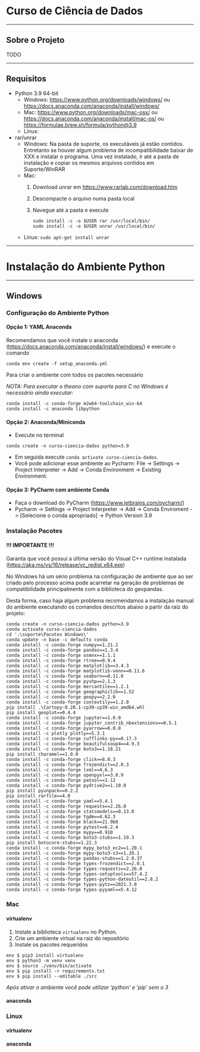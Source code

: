 # Curso de Ciência de Dados

---
## Sobre o Projeto

TODO

---
## Requisitos
* Python 3.9 64-bit
  * Windows: https://www.python.org/downloads/windows/ ou https://docs.anaconda.com/anaconda/install/windows/
  * Mac: https://www.python.org/downloads/mac-osx/ ou https://docs.anaconda.com/anaconda/install/mac-os/ ou https://formulae.brew.sh/formula/python@3.9
  * Linux: 
* rar/unrar
  * Windows: Na pasta de suporte, os executáveis já estão contidos. 
Entretanto se houver algum problema de incompatibilidade baixar de XXX 
e instalar o programa. Uma vez instalado, ir até a pasta de instalação 
e copiar os mesmos arquivos contidos em Suporte/WinRAR
  * Mac:
    1. Download unrar em https://www.rarlab.com/download.htm
    2. Descompacte o arquivo numa pasta local
    3. Navegue até a pasta e execute 

           sudo install -c -o $USER rar /usr/local/bin/
           sudo install -c -o $USER unrar /usr/local/bin/
  * Linux: ```sudo apt-get install unrar```
---
  
# Instalação do Ambiente Python

---
## Windows

### Configuração do Ambiente Python

#### Opção 1: YAML Anaconda
Recomendamos que você instale o anaconda (https://docs.anaconda.com/anaconda/install/windows/)
e execute o comando
```
conda env create -f setup_anaconda.yml
```
Para criar o ambiente com todos os pacotes necessário

*NOTA: Para executar o theano com suporte para C no Windows é necessário ainda executar:*
```
conda install -c conda-forge m2w64-toolchain_win-64
conda install -c anaconda libpython
```

#### Opção 2: Anaconda/Miniconda
* Execute no terminal
```
conda create -n curso-ciencia-dados python=3.9
```
* Em seguida execute `conda activate curso-ciencia-dados`. 
* Você pode adicionar esse ambiente ao Pycharm:
File -> Settings -> Project Interpreter -> Add -> Conda Environment ->
Existing Environment.


#### Opção 3: PyCharm com ambiente Conda
* Faça o download do PyCharm (https://www.jetbrains.com/pycharm/)
* Pycharm -> Settings -> Project Interpreter -> Add -> Conda Enviroment
-> [Selecione o conda apropriado] -> Python Version 3.9



### Instalação Pacotes

#### !!! IMPORTANTE !!! ####
Garanta que você possuí a última versão do Visual C++ runtime instalada 
(https://aka.ms/vs/16/release/vc_redist.x64.exe)

No Windows há um sério problema na configuração de ambiente
que ao ser criado pelo processo acima pode acarretar na geração
de problemas de compatibilidade principalmente com a biblioteca 
do geopandas. 

Desta forma, caso haja algum problema recomendamos a instalação 
manual do ambiente executando os comandos descritos abaixo a 
partir da raíz do projeto:
```
conda create -n curso-ciencia-dados python=3.9
conda activate curso-ciencia-dados
cd '.\suporte\Pacotes Windows\'
conda update -n base -c defaults conda
conda install -c conda-forge numpy==1.21.2
conda install -c conda-forge pandas==1.3.4
conda install -c conda-forge osmnx==1.1.1
conda install -c conda-forge rtree==0.9.4
conda install -c conda-forge matplotlib==3.4.3
conda install -c conda-forge matplotlib-venn==0.11.6
conda install -c conda-forge seaborn==0.11.0
conda install -c conda-forge pyshp==2.1.3
conda install -c conda-forge mercantile==1.2.1
conda install -c conda-forge geographiclib==1.52
conda install -c conda-forge geopy==2.2.0
conda install -c conda-forge contextily==1.2.0
pip install .\Cartopy-0.20.1-cp39-cp39-win_amd64.whl
pip install geoplot==0.4.4
conda install -c conda-forge jupyter==1.0.0
conda install -c conda-forge jupyter_contrib_nbextensions==0.5.1
conda install -c conda-forge pyarrow==6.0.0
conda install -c plotly plotly==5.3.1
conda install -c conda-forge cufflinks-py==0.17.3
conda install -c conda-forge beautifulsoup4==4.9.3
conda install -c conda-forge boto3==1.18.21
pip install charamel==1.0.0
conda install -c conda-forge click==8.0.3
conda install -c conda-forge frozendict==2.0.3
conda install -c conda-forge lxml==4.6.3
conda install -c conda-forge openpyxl==3.0.9
conda install -c conda-forge patool==1.12
conda install -c conda-forge pydrive2==1.10.0
pip install pyunpack==0.2.2
pip install rarfile==4.0
conda install -c conda-forge yaml==5.4.1
conda install -c conda-forge requests==2.26.0
conda install -c conda-forge statsmodels==0.13.0
conda install -c conda-forge tqdm==4.62.3
conda install -c conda-forge black==21.9b0
conda install -c conda-forge pytest==6.2.4
conda install -c conda-forge mypy==0.910
conda install -c conda-forge boto3-stubs==1.19.3
pip install botocore-stubs==1.22.3
conda install -c conda-forge mypy_boto3_ec2==1.20.1
conda install -c conda-forge mypy-boto3-s3==1.20.1
conda install -c conda-forge pandas-stubs==1.2.0.37
conda install -c conda-forge types-frozendict==2.0.1
conda install -c conda-forge types-requests==2.26.0
conda install -c conda-forge types-setuptools==57.4.2
conda install -c conda-forge types-python-dateutil==2.8.2
conda install -c conda-forge types-pytz==2021.3.0
conda install -c conda-forge types-pyyaml==5.4.12
```

### Mac

#### virtualenv
1. Instale a biblioteca `virtualenv` no Python.
1. Crie um ambiente virtual na raiz do repositório
1. Instale os pacotes requeridos
```
env $ pip3 install virtualenv
env $ python3 -m venv venv
env $ source ./venv/bin/activate
env $ pip install -r requirements.txt
env $ pip install --editable ./src
```
*Após ativar o ambiente você pode utilizar 'python' e 'pip' sem o 3*

#### anaconda

### Linux

#### virtualenv

#### anaconda